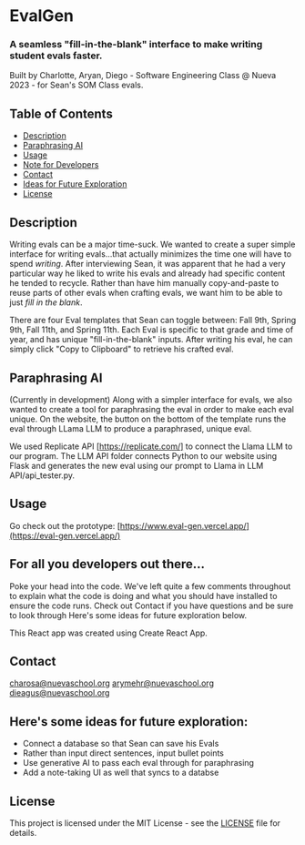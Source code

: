 # EvalGen
### A seamless "fill-in-the-blank" interface to make writing student evals faster. 


Built by Charlotte, Aryan, Diego - Software Engineering Class @ Nueva 2023 - for Sean's SOM Class evals. 

## Table of Contents

- [Description](#description)
- [Paraphrasing AI](#paraphrasing-AI)
- [Usage](#usage)
- [Note for Developers](#for-all-you-developers-out-there...)
- [Contact](#contact)
- [Ideas for Future Exploration](#here's-some-ideas-for-future-exploration:)
- [License](#license)


## Description

Writing evals can be a major time-suck. We wanted to create a super simple interface for writing evals...that actually minimizes the time one will have to spend _writing_. After interviewing Sean, it was apparent that he had a very particular way he liked to write his evals and already had specific content he tended to recycle. Rather than have him manually copy-and-paste to reuse parts of other evals when crafting evals, we want him to be able to just _fill in the blank_. 

There are four Eval templates that Sean can toggle between: Fall 9th, Spring 9th, Fall 11th, and Spring 11th. Each Eval is specific to that grade and time of year, and has unique "fill-in-the-blank" inputs. After writing his eval, he can simply click "Copy to Clipboard" to retrieve his crafted eval. 

## Paraphrasing AI 

(Currently in development)
Along with a simpler interface for evals, we also wanted to create a tool for paraphrasing the eval in order to make each eval unique. On the website, the button on the bottom of the template runs the eval through LLama LLM to produce a paraphrased, unique eval. 

We used Replicate API [https://replicate.com/] to connect the Llama LLM to our program. The LLM API folder connects Python to our website using Flask and generates the new eval using our prompt to Llama in LLM API/api_tester.py.

## Usage 

Go check out the prototype: [https://www.eval-gen.vercel.app/](https://eval-gen.vercel.app/)


## For all you developers out there...
Poke your head into the code. We've left quite a few comments throughout to explain what the code is doing and what you should have installed to ensure the code runs. Check out Contact if you have questions and be sure to look through Here's some ideas for future exploration below.

This React app was created using Create React App.

## Contact

charosa@nuevaschool.org
arymehr@nuevaschool.org
dieagus@nuevaschool.org

## Here's some ideas for future exploration:

- Connect a database so that Sean can save his Evals
- Rather than input direct sentences, input bullet points
- Use generative AI to pass each eval through for paraphrasing
- Add a note-taking UI as well that syncs to a databse


## License
This project is licensed under the MIT License - see the [LICENSE](LICENSE) file for details.

